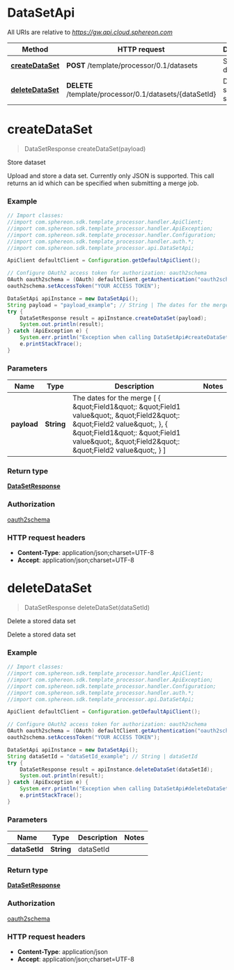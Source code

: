 # DataSetApi

All URIs are relative to *https://gw.api.cloud.sphereon.com*

Method | HTTP request | Description
------------- | ------------- | -------------
[**createDataSet**](DataSetApi.md#createDataSet) | **POST** /template/processor/0.1/datasets | Store dataset
[**deleteDataSet**](DataSetApi.md#deleteDataSet) | **DELETE** /template/processor/0.1/datasets/{dataSetId} | Delete a stored data set


<a name="createDataSet"></a>
# **createDataSet**
> DataSetResponse createDataSet(payload)

Store dataset

Upload and store a data set. Currently only JSON is supported. This call returns an id which can be specified when submitting a merge job.

### Example
```java
// Import classes:
//import com.sphereon.sdk.template_processor.handler.ApiClient;
//import com.sphereon.sdk.template_processor.handler.ApiException;
//import com.sphereon.sdk.template_processor.handler.Configuration;
//import com.sphereon.sdk.template_processor.handler.auth.*;
//import com.sphereon.sdk.template_processor.api.DataSetApi;

ApiClient defaultClient = Configuration.getDefaultApiClient();

// Configure OAuth2 access token for authorization: oauth2schema
OAuth oauth2schema = (OAuth) defaultClient.getAuthentication("oauth2schema");
oauth2schema.setAccessToken("YOUR ACCESS TOKEN");

DataSetApi apiInstance = new DataSetApi();
String payload = "payload_example"; // String | The dates for the merge [   {     \"Field1\": \"Field1 value\",     \"Field2\": \"Field2 value\",   },   {     \"Field1\": \"Field1 value\",     \"Field2\": \"Field2 value\",   } ]
try {
    DataSetResponse result = apiInstance.createDataSet(payload);
    System.out.println(result);
} catch (ApiException e) {
    System.err.println("Exception when calling DataSetApi#createDataSet");
    e.printStackTrace();
}
```

### Parameters

Name | Type | Description  | Notes
------------- | ------------- | ------------- | -------------
 **payload** | **String**| The dates for the merge [   {     \&quot;Field1\&quot;: \&quot;Field1 value\&quot;,     \&quot;Field2\&quot;: \&quot;Field2 value\&quot;,   },   {     \&quot;Field1\&quot;: \&quot;Field1 value\&quot;,     \&quot;Field2\&quot;: \&quot;Field2 value\&quot;,   } ] |

### Return type

[**DataSetResponse**](DataSetResponse.md)

### Authorization

[oauth2schema](../README.md#oauth2schema)

### HTTP request headers

 - **Content-Type**: application/json;charset=UTF-8
 - **Accept**: application/json;charset=UTF-8

<a name="deleteDataSet"></a>
# **deleteDataSet**
> DataSetResponse deleteDataSet(dataSetId)

Delete a stored data set

Delete a stored data set

### Example
```java
// Import classes:
//import com.sphereon.sdk.template_processor.handler.ApiClient;
//import com.sphereon.sdk.template_processor.handler.ApiException;
//import com.sphereon.sdk.template_processor.handler.Configuration;
//import com.sphereon.sdk.template_processor.handler.auth.*;
//import com.sphereon.sdk.template_processor.api.DataSetApi;

ApiClient defaultClient = Configuration.getDefaultApiClient();

// Configure OAuth2 access token for authorization: oauth2schema
OAuth oauth2schema = (OAuth) defaultClient.getAuthentication("oauth2schema");
oauth2schema.setAccessToken("YOUR ACCESS TOKEN");

DataSetApi apiInstance = new DataSetApi();
String dataSetId = "dataSetId_example"; // String | dataSetId
try {
    DataSetResponse result = apiInstance.deleteDataSet(dataSetId);
    System.out.println(result);
} catch (ApiException e) {
    System.err.println("Exception when calling DataSetApi#deleteDataSet");
    e.printStackTrace();
}
```

### Parameters

Name | Type | Description  | Notes
------------- | ------------- | ------------- | -------------
 **dataSetId** | **String**| dataSetId |

### Return type

[**DataSetResponse**](DataSetResponse.md)

### Authorization

[oauth2schema](../README.md#oauth2schema)

### HTTP request headers

 - **Content-Type**: application/json
 - **Accept**: application/json;charset=UTF-8

